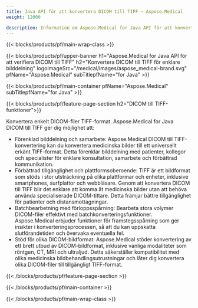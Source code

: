 ```yaml
---
title: Java API för att konvertera DICOM till TIFF – Aspose.Medical
weight: 12000

description: Information om Aspose.Medical for Java API för att konvertera DICOM till TIFF
---
```


{{< blocks/products/pf/main-wrap-class >}}

{{< blocks/products/pf/upper-banner h1="Aspose.Medical for Java API för att verifiera DICOM till TIFF" h2="Konvertera DICOM till TIFF för enklare bilddelning" logoImageSrc="/medical/images/aspose_medical-brand.svg" pfName="Aspose.Medical" subTitlepfName="for Java" >}}

{{< blocks/products/pf/main-container pfName="Aspose.Medical" subTitlepfName="for Java" >}}

{{< blocks/products/pf/feature-page-section h2="DICOM till TIFF-funktioner">}}

<p>Konvertera enkelt DICOM-filer TIFF-format. Aspose.Medical for Java DICOM till TIFF ger dig möjlighet att:</p>

<ul>
<li>Förenklad bilddelning och samarbete: Aspose.Medical DICOM till TIFF-konvertering kan du konvertera medicinska bilder till ett universellt erkänt TIFF-format. Detta förenklar bilddelning med patienter, kollegor och specialister för enklare konsultation, samarbete och förbättrad kommunikation.</li>
<li>Förbättrad tillgänglighet och plattformsoberoende: TIFF är ett bildformat som stöds i stor utsträckning på olika plattformar och enheter, inklusive smartphones, surfplattor och webbläsare. Genom att konvertera DICOM till TIFF blir det enklare att komma åt medicinska bilder utan att behöva använda specialiserade DICOM-tittare. Detta främjar bättre tillgänglighet för patienter och distansmottagningar.</li>
<li>Batchbearbetning med förloppsspårning: Bearbeta stora volymer DICOM-filer effektivt med batchkonverteringsfunktioner. Aspose.Medical erbjuder funktioner för framstegsspårning som ger insikter i konverteringsprocessen, så att du kan uppskatta slutförandetiden och övervaka eventuella fel.</li>
<li>Stöd för olika DICOM-bildformat: Aspose.Medical stöder konvertering av ett brett utbud av DICOM-bildformat, inklusive vanliga modaliteter som röntgen, CT, MRI och ultraljud. Detta säkerställer kompatibilitet med olika medicinska bildbehandlingsutrustningar och låter dig konvertera olika DICOM-filer till tillgängligt TIFF-format.</li>
</ul>

{{< /blocks/products/pf/feature-page-section >}}

{{< /blocks/products/pf/main-container >}}

{{< /blocks/products/pf/main-wrap-class >}}